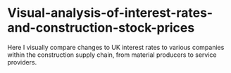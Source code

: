 # Visual-analysis-of-interest-rates-and-construction-stock-prices
Here I visually compare changes to UK interest rates to various companies within the construction supply chain, from material producers to service providers.
